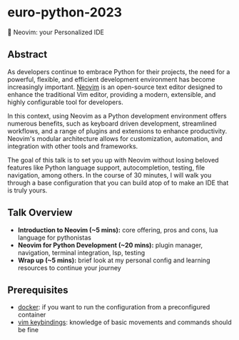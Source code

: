 # euro-python-2023

🐍 Neovim: your Personalized IDE

## Abstract

As developers continue to embrace Python for their projects, the need for a powerful, flexible, and efficient development environment has become increasingly important. [Neovim](https://neovim.io/) is an open-source text editor designed to enhance the traditional Vim editor, providing a modern, extensible, and highly configurable tool for developers.

In this context, using Neovim as a Python development environment offers numerous benefits, such as keyboard driven development, streamlined workflows, and a range of plugins and extensions to enhance productivity. Neovim's modular architecture allows for customization, automation, and integration with other tools and frameworks.

The goal of this talk is to set you up with Neovim without losing beloved features like Python language support, autocompletion, testing, file navigation, among others. In the course of 30 minutes, I will walk you through a base configuration that you can build atop of to make an IDE that is truly yours.

## Talk Overview

- **Introduction to Neovim (~5 mins):** core offering, pros and cons, lua language for pythonistas
- **Neovim for Python Development (~20 mins):** plugin manager, navigation, terminal integration, lsp, testing
- **Wrap up (~5 mins):** brief look at my personal config and learning resources to continue your journey

## Prerequisites

- [docker](https://docs.docker.com/get-docker/): if you want to run the configuration from a preconfigured container
- [vim keybindings](https://vim.rtorr.com/): knowledge of basic movements and commands should be fine
